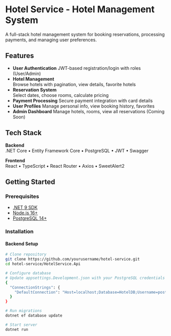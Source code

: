 # Hotel Service - Hotel Management System 

A full-stack hotel management system for booking reservations, processing payments, and managing user preferences.

## Features 
- **User Authentication** 
  JWT-based registration/login with roles (User/Admin)
- **Hotel Management**   
  Browse hotels with pagination, view details, favorite hotels
- **Reservation System**   
  Select dates, choose rooms, calculate pricing
- **Payment Processing** 
  Secure payment integration with card details
- **User Profiles** 
  Manage personal info, view booking history, favorites
- **Admin Dashboard** 
  Manage hotels, rooms, view all reservations (Coming Soon)

## Tech Stack 
**Backend**  
.NET Core • Entity Framework Core • PostgreSQL • JWT • Swagger

**Frontend**  
React • TypeScript • React Router • Axios • SweetAlert2


## Getting Started 

### Prerequisites
- [.NET 9 SDK](https://dotnet.microsoft.com/download)
- [Node.js 16+](https://nodejs.org/)
- [PostgreSQL 14+](https://www.postgresql.org/download/)

### Installation

#### Backend Setup
```bash
# Clone repository
git clone https://github.com/yourusername/hotel-service.git
cd hotel-service/HotelService.Api

# Configure database
# Update appsettings.Development.json with your PostgreSQL credentials (use appsettings.txt)
{
  "ConnectionStrings": {
    "DefaultConnection": "Host=localhost;Database=HotelDB;Username=postgres;Password=yourpassword"
  }
}

# Run migrations
dotnet ef database update

# Start server
dotnet run
